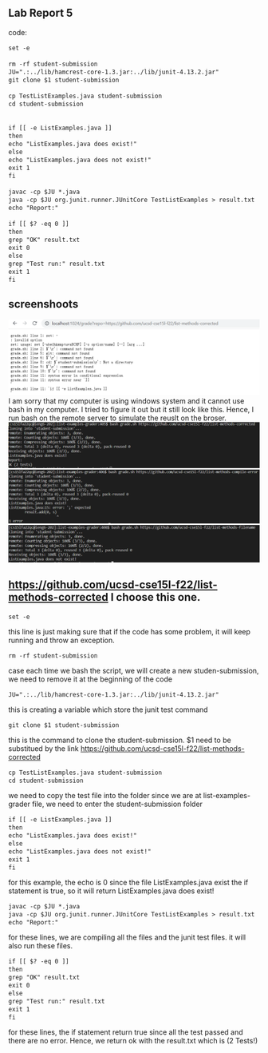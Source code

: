 ## Lab Report 5
code:
```
set -e

rm -rf student-submission
JU=".:../lib/hamcrest-core-1.3.jar:../lib/junit-4.13.2.jar"
git clone $1 student-submission

cp TestListExamples.java student-submission
cd student-submission


if [[ -e ListExamples.java ]]
then
echo "ListExamples.java does exist!"
else
echo "ListExamples.java does not exist!"
exit 1
fi

javac -cp $JU *.java
java -cp $JU org.junit.runner.JUnitCore TestListExamples > result.txt
echo "Report:"

if [[ $? -eq 0 ]]
then 
grep "OK" result.txt
exit 0
else
grep "Test run:" result.txt
exit 1
fi
```
## screenshoots
![image](Capture1.PNG)
I am sorry that my computer is using windows system and it cannot use bash in my computer. I tried to figure it out but it still look like this. Hence, I run bash on the remote server to simulate the reuslt on the broser.
![image](report1.PNG)
![image](report2.PNG)
![image](report3.PNG)

## https://github.com/ucsd-cse15l-f22/list-methods-corrected I choose this one.

```
set -e
```
this line is just making sure that if the code has some problem, it will keep running and throw an exception.

```
rm -rf student-submission
```
case each time we bash the script, we will create a new studen-submission, we need to remove it at the beginning of the code

```
JU=".:../lib/hamcrest-core-1.3.jar:../lib/junit-4.13.2.jar"
```
this is creating a variable which store the junit test command

```
git clone $1 student-submission
```
this is the command to clone the student-submission. $1 need to be substitued by the link https://github.com/ucsd-cse15l-f22/list-methods-corrected
```
cp TestListExamples.java student-submission
cd student-submission
```
we need to copy the test file into the folder
since we are at list-examples-grader file, we need to enter the student-submission folder

```
if [[ -e ListExamples.java ]]
then
echo "ListExamples.java does exist!"
else
echo "ListExamples.java does not exist!"
exit 1
fi
```

for this example, the echo is 0 since the file ListExamples.java exist
the if statement is true, so it will return ListExamples.java does exist!

```
javac -cp $JU *.java
java -cp $JU org.junit.runner.JUnitCore TestListExamples > result.txt
echo "Report:"
```
for these lines, we are compiling all the files and the junit test files. it will also run these files. 
```
if [[ $? -eq 0 ]]
then 
grep "OK" result.txt
exit 0
else
grep "Test run:" result.txt
exit 1
fi
```
for these lines, the if statement return true since all the test passed and there are no error. Hence, we return ok with the result.txt which is (2 Tests!)
